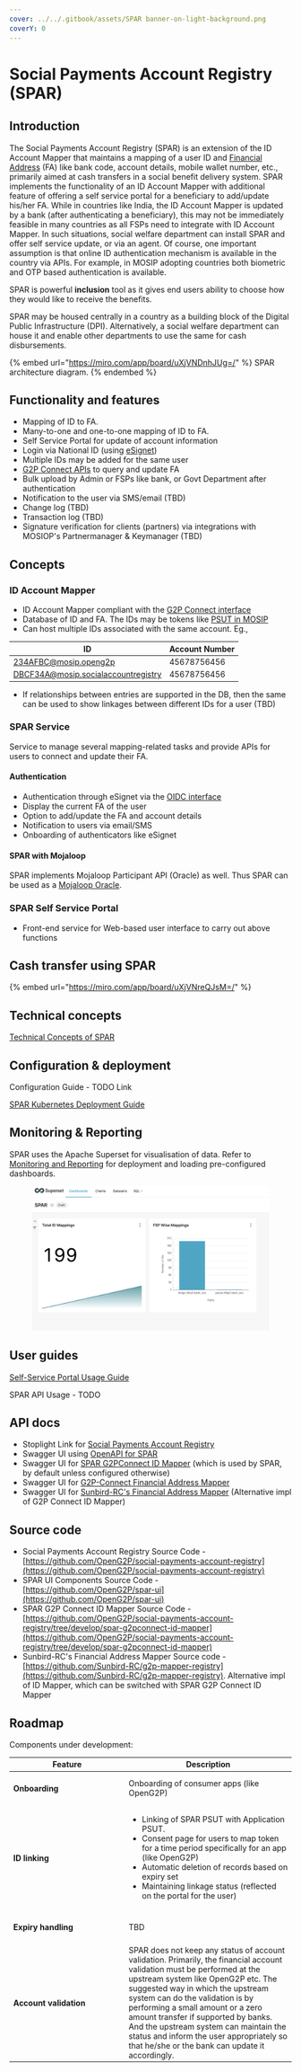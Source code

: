 ```yaml
---
cover: ../../.gitbook/assets/SPAR banner-on-light-background.png
coverY: 0
---
```


# Social Payments Account Registry (SPAR)

## Introduction

The Social Payments Account Registry (SPAR) is an extension of the ID Account Mapper that maintains a mapping of a user ID and [Financial Address](https://docs.cdpi.dev/technical-notes/digital-payment-networks/financial-address) (FA) like bank code, account details, mobile wallet number, etc., primarily aimed at cash transfers in a social benefit delivery system. SPAR implements the functionality of an ID Account Mapper with additional feature of offering a self service portal for a beneficiary to add/update his/her FA. While in countries like India, the ID Account Mapper is updated by a bank (after authenticating a beneficiary), this may not be  immediately feasible in many countries as all FSPs need to integrate with ID Account Mapper. In such situations, social welfare department can install SPAR and offer self service update, or via an agent. Of course, one important assumption is that online ID authentication mechanism is available in the country via APIs. For example, in MOSIP adopting countries both biometric and OTP based authentication is available.&#x20;

SPAR is powerful **inclusion** tool as it gives end users ability to choose how they would like to receive the benefits. &#x20;

SPAR may be housed centrally in a country as a building block of the Digital Public Infrastructure (DPI). Alternatively, a social welfare department can house it and enable other departments to use the same for cash disbursements.

{% embed url="https://miro.com/app/board/uXjVNDnhJUg=/" %}
SPAR architecture diagram.
{% endembed %}

## Functionality and features

* Mapping of ID to FA.
* Many-to-one and one-to-one mapping of ID to FA.
* Self Service Portal for update of account information
* Login via National ID (using [eSignet](https://docs.esignet.io/))
* Multiple IDs may be added for the same user
* [G2P Connect APIs](https://g2pconnect.cdpi.dev/protocol/interfaces/beneficiary-management/mapper-specs) to query and update FA
* Bulk upload by Admin or FSPs like bank, or Govt Department after authentication
* Notification to the user via SMS/email (TBD)
* Change log  (TBD)
* Transaction log  (TBD)
* Signature verification for clients (partners)  via integrations with MOSIOP's Partnermanager & Keymanager (TBD)

## Concepts

### ID Account Mapper

* ID Account Mapper compliant with the [G2P Connect interface](https://g2pconnect.cdpi.dev/protocol/interfaces/beneficiary-management/mapper-architecture)
* Database of ID and FA. The IDs may be tokens like [PSUT in MOSIP](https://docs.mosip.io/1.2.0/id-lifecycle-management/identifiers#token-id-psut-partner-specific-user-token)
* Can host multiple IDs associated with the same account. Eg.,

| ID                                  | Account Number |
| ----------------------------------- | -------------- |
| 234AFBC@mosip.openg2p               | 45678756456    |
| DBCF34A@mosip.socialaccountregistry | 45678756456    |

* If relationships between entries are supported in the DB, then the same can be used to show linkages between different IDs for a user (TBD)

### SPAR Service

Service to manage several mapping-related tasks and provide APIs for users to connect and update their FA.

#### Authentication

* Authentication through eSignet via the [OIDC interface](https://openid.net/developers/how-connect-works/)
* Display the current FA of the user
* Option to add/update the FA and account details
* Notification to users via email/SMS
* Onboarding of authenticators like eSignet

#### SPAR with Mojaloop

SPAR implements Mojaloop Participant API (Oracle) as well. Thus SPAR can be used as a [Mojaloop Oracle](https://docs.mojaloop.io/legacy/api/als-oracle-api-specification.html).&#x20;

### SPAR Self Service Portal

* Front-end service for Web-based user interface to carry out above functions



## Cash transfer using SPAR

{% embed url="https://miro.com/app/board/uXjVNreQJsM=/" %}

## Technical concepts

[Technical Concepts of SPAR](../../developer-zone/repositories/social-payments-account-registry.md)

## Configuration & deployment&#x20;

Configuration Guide - TODO Link

[SPAR Kubernetes Deployment Guide](../../deployment/openg2p-modules-deployment/spar-deployment/)

## Monitoring & Reporting

SPAR uses the Apache Superset for visualisation of data. Refer to [Monitoring and Reporting](../monitoring-and-reporting.md) for deployment and loading pre-configured dashboards.

<figure><img src="../../.gitbook/assets/spar-dashboard.png" alt=""><figcaption></figcaption></figure>

## User guides

[Self-Service Portal Usage Guide](https://app.gitbook.com/o/bnTr6Kp4z4CXR4QVIPSa/s/CwMntokukpQZjoCcqMwL/\~/changes/168/guides/user-guides/spar/spar-user-guide-for-end-user/link-id-with-financial-address-information-by-beneficiary)

SPAR API Usage - TODO

## API docs

* Stoplight Link for [Social Payments Account Registry](https://openg2p.stoplight.io/docs/social-payments-account-registry)
* Swagger UI using [OpenAPI for SPAR](https://validator.swagger.io/?url=https://raw.githubusercontent.com/OpenG2P/social-payments-account-registry/develop/api-docs/generated/openapi.json)
* Swagger UI for [SPAR G2PConnect ID Mapper](https://validator.swagger.io/?url=https://raw.githubusercontent.com/OpenG2P/social-payments-account-registry/develop/spar-g2pconnect-id-mapper/api-docs/generated/openapi.json) (which is used by SPAR, by default unless configured otherwise)
* Swagger UI for [G2P-Connect Financial Address Mapper](https://validator.swagger.io/?url=https://raw.githubusercontent.com/g2p-connect/specs/draft/release/yaml/mapper\_core\_api\_v1.0.0.yaml)
* Swagger UI for [Sunbird-RC's Financial Address Mapper](https://validator.swagger.io/?url=https://raw.githubusercontent.com/Sunbird-RC/g2p-mapper-registry/main/services/mapper-service/swagger.yml) (Alternative impl of G2P Connect ID Mapper)

## Source code

* Social Payments Account Registry Source Code - [https://github.com/OpenG2P/social-payments-account-registry](https://github.com/OpenG2P/social-payments-account-registry)
* SPAR UI Components Source Code - [https://github.com/OpenG2P/spar-ui](https://github.com/OpenG2P/spar-ui)
* SPAR G2P Connect ID Mapper Source Code - [https://github.com/OpenG2P/social-payments-account-registry/tree/develop/spar-g2pconnect-id-mapper](https://github.com/OpenG2P/social-payments-account-registry/tree/develop/spar-g2pconnect-id-mapper)
* Sunbird-RC's Financial Address Mapper Source code - [https://github.com/Sunbird-RC/g2p-mapper-registry](https://github.com/Sunbird-RC/g2p-mapper-registry). Alternative impl of ID Mapper, which can be switched with SPAR G2P Connect ID Mapper

## Roadmap

Components under development:

<table><thead><tr><th width="192">Feature</th><th>Description</th></tr></thead><tbody><tr><td><h4>Onboarding</h4></td><td>Onboarding of consumer apps (like OpenG2P)</td></tr><tr><td><h4>ID linking</h4></td><td><ul><li>Linking of SPAR PSUT with Application PSUT.</li><li>Consent page for users to map token for a time period specifically for an app (like OpenG2P)</li><li>Automatic deletion of records based on expiry set</li><li>Maintaining linkage status (reflected on the portal for the user)</li></ul></td></tr><tr><td><h4>Expiry handling</h4></td><td>TBD</td></tr><tr><td><h4>Account validation</h4></td><td>SPAR does not keep any status of account validation.  Primarily, the financial account validation must be performed at the upstream system like OpenG2P etc. The suggested way in which the upstream system can do the validation is by performing a small amount or a zero amount transfer if supported by banks. And the upstream system can maintain the status and inform the user appropriately so that he/she or the bank can update it accordingly.</td></tr></tbody></table>

